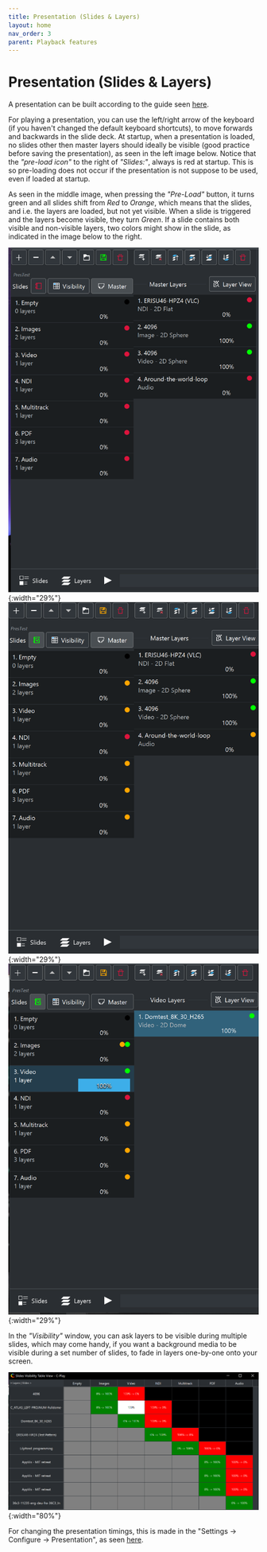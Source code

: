 ```yaml
---
title: Presentation (Slides & Layers)
layout: home
nav_order: 3
parent: Playback features
---
```


# Presentation (Slides & Layers)

A presentation can be built according to the guide seen [here](../media/cplaypres).

For playing a presentation, you can use the left/right arrow of the keyboard (if you haven't changed the default keyboard shortcuts), to move forwards and backwards in the slide deck. At startup, when a presentation is loaded, no slides other then master layers should ideally be visible (good practice before saving the presentation), as seen in the left image below. Notice that the *"pre-load icon"* to the right of *"Slides:"*, always is red at startup. This is so pre-loading does not occur if the presentation is not suppose to be used, even if loaded at startup.

As seen in the middle image, when pressing the *"Pre-Load"* button, it turns green and all slides shift from *Red* to *Orange*, which means that the slides, and i.e. the layers are loaded, but not yet visible. When a slide is triggered and the layers become visible, they turn *Green*. If a slide contains both visible and non-visible layers, two colors might show in the slide, as indicated in the image below to the right.

![Master Layer](../../assets/ui/slides_layers_master.png){:width="29%"} &nbsp;&nbsp;&nbsp; ![PreLoad Layers](../../assets/ui/slides_layers_preload.png){:width="29%"} &nbsp;&nbsp;&nbsp; ![Triggering Slides](../../assets/ui/slides_layers.png){:width="29%"}

In the *"Visibility"* window, you can ask layers to be visible during multiple slides, which may come handy, if you want a background media to be visible during a set number of slides, to fade in layers one-by-one onto your screen.

![Slide Visibility Matrix](../../assets/ui/slide_visibility_matrix.png){:width="80%"}

For changing the presentation timings, this is made in the "Settings -> Configure -> Presentation", as seen [here](../settings/presentation).